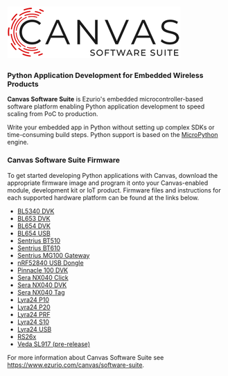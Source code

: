# ![Canvas Logo](img/canvas_logo.png)

### Python Application Development for Embedded Wireless Products

**Canvas Software Suite** is Ezurio's embedded microcontroller-based software platform enabling Python application development to speed scaling from PoC to production.

Write your embedded app in Python without setting up complex SDKs or time-consuming build steps. Python support is based on the [MicroPython](https://github.com/micropython/micropython) engine.

### Canvas Software Suite Firmware

To get started developing Python applications with Canvas, download the appropriate firmware image and program it onto your Canvas-enabled module, development kit or IoT product. Firmware files and instructions for each supported hardware platform can be found at the links below.

- [BL5340 DVK](GA2/2.0.0/bl5340_dvk_cpuapp)
- [BL653 DVK](GA2/2.0.0/bl653_dvk)
- [BL654 DVK](GA2/2.0.0/bl654_dvk)
- [BL654 USB](GA2/2.0.0/bl654_usb)
- [Sentrius BT510](GA2/2.0.0/bt510)
- [Sentrius BT610](GA2/2.0.0/bt610)
- [Sentrius MG100 Gateway](GA2/2.0.0/mg100)
- [nRF52840 USB Dongle](GA2/2.0.0/nrf52840dongle_nrf52840)
- [Pinnacle 100 DVK](GA2/2.0.0/pinnacle_100_dvk)
- [Sera NX040 Click](GA2/2.0.0/sera_nx040_click)
- [Sera NX040 DVK](GA2/2.0.0/sera_nx040_dvk)
- [Sera NX040 Tag](GA2/2.0.0/sera_nx040_tag)
- [Lyra24 P10](GA2/2.0.0/lyra24_p10)
- [Lyra24 P20](GA2/2.0.0/lyra24_p20)
- [Lyra24 PRF](GA2/2.0.0/lyra24_prf)
- [Lyra24 S10](GA2/2.0.0/lyra24_s10)
- [Lyra24 USB](GA2/2.0.0/lyra24_usb)
- [RS26x](GA2/2.0.0/rs2xx)
- [Veda SL917 (pre-release)](RC/0.0.99/brd2911a)

For more information about Canvas Software Suite see <https://www.ezurio.com/canvas/software-suite>.
